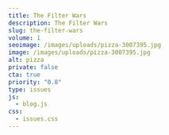 ```yaml
---
title: The Filter Wars
description: The Filter Wars
slug: the-filter-wars
volume: 1
seoimage: /images/uploads/pizza-3007395.jpg
image: /images/uploads/pizza-3007395.jpg
alt: pizza
private: false
cta: true
priority: "0.8"
type: issues
js:
  - blog.js
css:
  - issues.css
---
```

